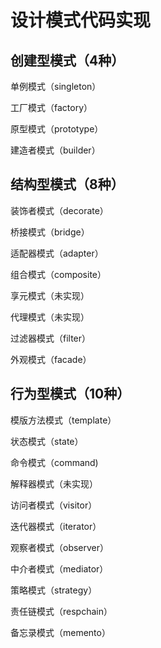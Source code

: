 # 设计模式代码实现

## 创建型模式（4种）

单例模式（singleton）

工厂模式（factory）

原型模式（prototype）

建造者模式（builder）

## 结构型模式（8种）

装饰者模式（decorate）

桥接模式（bridge）

适配器模式（adapter）

组合模式（composite）

享元模式（未实现）

代理模式（未实现）

过滤器模式（filter）

外观模式（facade）

## 行为型模式（10种）

模版方法模式（template）

状态模式（state）

命令模式（command)

解释器模式（未实现）

访问者模式（visitor）

迭代器模式（iterator）

观察者模式（observer）

中介者模式（mediator）

策略模式（strategy）

责任链模式（respchain）

备忘录模式（memento）